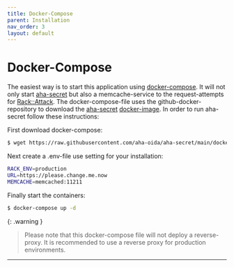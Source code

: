 ```yaml
---
title: Docker-Compose
parent: Installation
nav_order: 3
layout: default
---
```


# Docker-Compose

The easiest way is to start this application using [docker-compose]. It will not only start [aha-secret] but also a memcache-service to the request-attempts for [Rack::Attack](https://github.com/rack/rack-attack). The docker-compose-file uses the github-docker-repository to download the [aha-secret] [docker-image]. In order to run aha-secret follow these instructions:

First download docker-compose:

```bash
$ wget https://raw.githubusercontent.com/aha-oida/aha-secret/main/docker-compose.yml
```

Next create a .env-file use setting for your installation:

```bash
RACK_ENV=production
URL=https://please.change.me.now
MEMCACHE=memcached:11211
```

Finally start the containers:

```bash
$ docker-compose up -d
```

{: .warning }
> Please note that this docker-compose file will not deploy a reverse-proxy. It is recommended to use a reverse proxy for production environments.

----


[aha-secret]: https://github.com/aha-oida/aha-secret
[docker-compose]: https://docs.docker.com/compose/
[docker-image]: https://github.com/aha-oida/aha-secret/pkgs/container/aha-secret

